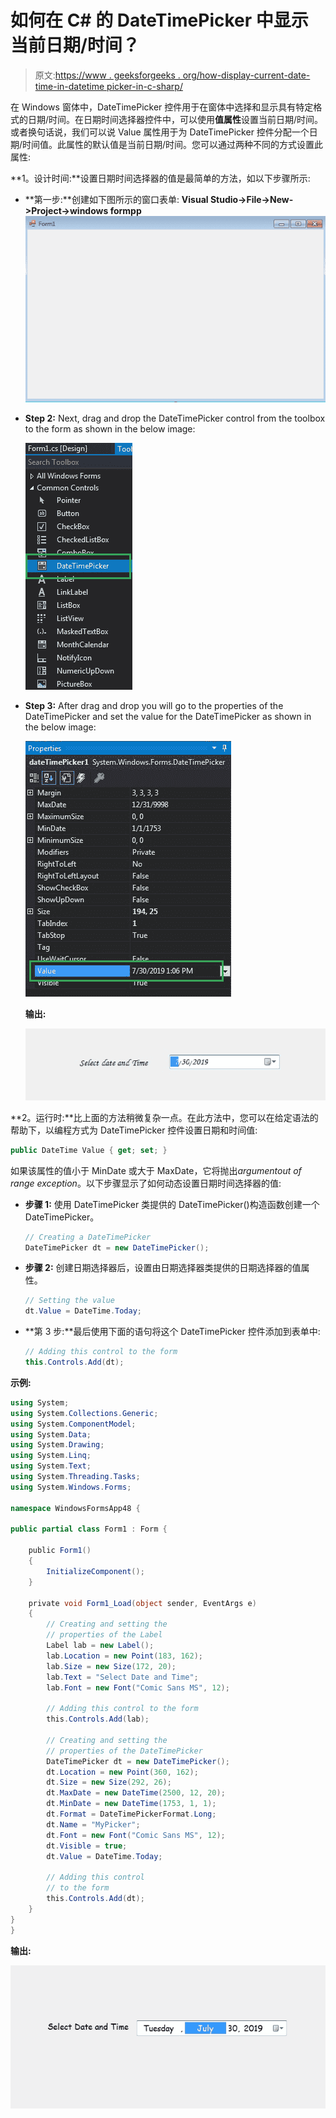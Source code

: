 # 如何在 C# 的 DateTimePicker 中显示当前日期/时间？

> 原文:[https://www . geeksforgeeks . org/how-display-current-date-time-in-datetime picker-in-c-sharp/](https://www.geeksforgeeks.org/how-to-display-current-date-time-in-the-datetimepicker-in-c-sharp/)

在 Windows 窗体中，DateTimePicker 控件用于在窗体中选择和显示具有特定格式的日期/时间。在日期时间选择器控件中，可以使用**值属性**设置当前日期/时间。或者换句话说，我们可以说 Value 属性用于为 DateTimePicker 控件分配一个日期/时间值。此属性的默认值是当前日期/时间。您可以通过两种不同的方式设置此属性:

**1。设计时间:**设置日期时间选择器的值是最简单的方法，如以下步骤所示:

*   **第一步:**创建如下图所示的窗口表单:
    **Visual Studio->File->New->Project->windows formpp**
    ![](img/de9202f1f4646167e60ea580d67273d9.png)
*   **Step 2:** Next, drag and drop the DateTimePicker control from the toolbox to the form as shown in the below image:

    ![](img/1e722a2fb337b7d3bb23498b9f24712d.png)

*   **Step 3:** After drag and drop you will go to the properties of the DateTimePicker and set the value for the DateTimePicker as shown in the below image:

    ![](img/86faa502f18b2ba0599ae117c517fa31.png)

    **输出:**

    ![](img/f43dc1f7e2a99b49df63621f9d826fdb.png)

**2。运行时:**比上面的方法稍微复杂一点。在此方法中，您可以在给定语法的帮助下，以编程方式为 DateTimePicker 控件设置日期和时间值:

```cs
public DateTime Value { get; set; }
```

如果该属性的值小于 MinDate 或大于 MaxDate，它将抛出*argumentout of range exception*。以下步骤显示了如何动态设置日期时间选择器的值:

*   **步骤 1:** 使用 DateTimePicker 类提供的 DateTimePicker()构造函数创建一个 DateTimePicker。

    ```cs
    // Creating a DateTimePicker
    DateTimePicker dt = new DateTimePicker();

    ```

*   **步骤 2:** 创建日期选择器后，设置由日期选择器类提供的日期选择器的值属性。

    ```cs
    // Setting the value
    dt.Value = DateTime.Today;

    ```

*   **第 3 步:**最后使用下面的语句将这个 DateTimePicker 控件添加到表单中:

    ```cs
    // Adding this control to the form
    this.Controls.Add(dt);

    ```

**示例:**

```cs
using System;
using System.Collections.Generic;
using System.ComponentModel;
using System.Data;
using System.Drawing;
using System.Linq;
using System.Text;
using System.Threading.Tasks;
using System.Windows.Forms;

namespace WindowsFormsApp48 {

public partial class Form1 : Form {

    public Form1()
    {
        InitializeComponent();
    }

    private void Form1_Load(object sender, EventArgs e)
    {
        // Creating and setting the
        // properties of the Label
        Label lab = new Label();
        lab.Location = new Point(183, 162);
        lab.Size = new Size(172, 20);
        lab.Text = "Select Date and Time";
        lab.Font = new Font("Comic Sans MS", 12);

        // Adding this control to the form
        this.Controls.Add(lab);

        // Creating and setting the 
        // properties of the DateTimePicker
        DateTimePicker dt = new DateTimePicker();
        dt.Location = new Point(360, 162);
        dt.Size = new Size(292, 26);
        dt.MaxDate = new DateTime(2500, 12, 20);
        dt.MinDate = new DateTime(1753, 1, 1);
        dt.Format = DateTimePickerFormat.Long;
        dt.Name = "MyPicker";
        dt.Font = new Font("Comic Sans MS", 12);
        dt.Visible = true;
        dt.Value = DateTime.Today;

        // Adding this control 
        // to the form
        this.Controls.Add(dt);
    }
}
}
```

**输出:**

![](img/e2a739f46e56377525df58a21c86ec7d.png)